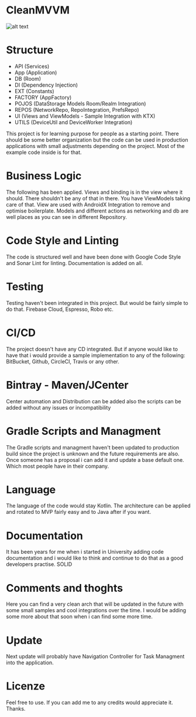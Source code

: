 # CleanMVVM

![alt text](https://i.imgur.com/NA77aOD.png)

# Structure

- API (Services)
- App (Application)
- DB (Room)
- DI (Dependency Injection)
- EXT (Constants)
- FACTORY (AppFactory)
- POJOS (DataStorage Models Room/Realm Integration)
- REPOS (NetworkRepo, RepoIntegration, PrefsRepo)
- UI (Views and ViewModels - Sample Integration with KTX) 
- UTILS (DeviceUtil and DeviceWorker Integration)

This project is for learning purpose for people as a starting point. There should be some better organization but the code can be used in production applications with small adjustments depending on the project.  Most of the example code inside is for that. 

# Business Logic

The following has been applied. Views and binding is in the view where it should. There shouldn't be any of that in there. You have ViewModels taking care of that. View are used with AndroidX Integration to remove and optimise boilerplate. Models and different actions as networking and db are well places as you can see in different Repository.

# Code Style and Linting

The code is structured well and have been done with Google Code Style and Sonar Lint for linting. Documentation is added on all. 

# Testing

Testing haven't been integrated in this project. But would be fairly simple to do that. Firebase Cloud, Espresso, Robo etc.

# CI/CD

The project doesn't have any CD integrated. But if anyone would like to have that i would provide a sample implementation to any of the following: BitBucket, Github, CircleCI, Travis or any other.

# Bintray - Maven/JCenter

Center automation and Distribution can be added also the scripts can be added without any issues or incompatibility 

# Gradle Scripts and Managment

The Gradle scripts and managment haven't been updated to production build since the project is unknown and the future requirements are also. Once someone has a proposal i can add it and update a base default one. Which most people have in their company.

# Language

The language of the code would stay Kotlin. The architecture can be applied and rotated to MVP fairly easy and to Java after if you want. 

# Documentation

It has been years for me when i started in University adding code documentation and i would like to think and continue to do that as a good developers practise. SOLID

# Comments and thoghts

Here you can find a very clean arch that will be updated in the future with some small samples and cool integrations over the time. I would be adding some more about that soon when i can find some more time. 

# Update

Next update will probably have Navigation Controller for Task Managment into the application.

# Licenze

Feel free to use. If you can add me to any credits would appreciate it. Thanks.

